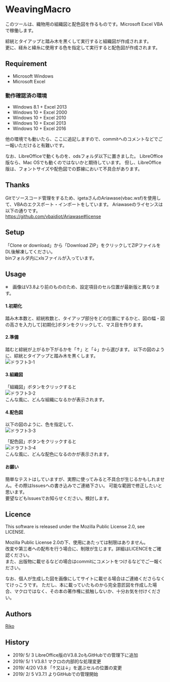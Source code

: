 # WeavingMacro
このツールは、織物用の組織図と配色図を作るものです。Microsoft Excel VBAで稼働します。

綜絖とタイアップと踏み木を黒くして実行すると組織図が作成されます。  
更に、経糸と緯糸に使用する色を指定して実行すると配色図が作成されます。

## Requirement
- Microsoft Windows
- Microsoft Excel

### 動作確認済の環境
- Windows 8.1 + Excel 2013
- Windows 10 + Excel 2000
- Windows 10 + Excel 2010
- Windows 10 + Excel 2013
- Windows 10 + Excel 2016

他の環境でも動いたら、ここに追記しますので、commitへのコメントなどでご一報いただけると有難いです。

なお、LibreOfficeで動くものを、odsフォルダ以下に置きました。 
LibreOffice版なら、Mac OSでも動くのではないかと期待しています。
但し、LibreOffice版は、フォントサイズや配色図での罫線において不具合があります。

## Thanks

Gitでソースコード管理をするため、igetaさんのAriawase(vbac.wsf)を使用して、VBAのエクスポート・インポートをしています。
Ariawaseのライセンスは以下の通りです。  
https://github.com/vbaidiot/Ariawase#license


## Setup
「Clone or download」から「Download ZIP」をクリックしてZIPファイルをDL後解凍してください。  
binフォルダ内にxlsファイルが入っています。

## Usage

※　画像はV3.8より前のもののため、設定項目のセル位置が最新版と異なります。

#### 1.初期化
踏み木本数と、綜絖枚数と、タイアップ部分をどの位置にするかと、図の幅・図の高さを入力して[初期化]ボタンをクリックして、マス目を作ります。

#### 2.準備
踏むと綜絖が上がるか下がるかを「↑」と「↓」から選びます。
以下の図のように、綜絖とタイアップと踏み木を黒くします。  
![ドラフト3-1](https://blog-imgs-95.fc2.com/r/i/k/riko122/img652_draft3-1.png)

#### 3.組織図
「組織図」ボタンをクリックすると   
![ドラフト3-2](https://blog-imgs-95.fc2.com/r/i/k/riko122/img653_draft3-2.png)  
こんな風に、どんな組織になるかが表示されます。

#### 4.配色図
以下の図のように、色を指定して、  
![ドラフト3-3](https://blog-imgs-95.fc2.com/r/i/k/riko122/img654_draft3-3.png)  

「配色図」ボタンをクリックすると   
![ドラフト3-4](https://blog-imgs-95.fc2.com/r/i/k/riko122/img655_draft3-4.png)  
こんな風に、どんな配色になるのかが表示されます。

#### お願い
簡単なテストはしていますが、実際に使ってみると不具合が生じるかもしれません。その際はIssuesへの書き込みでご連絡下さい。
可能な範囲で修正したいと思います。  
要望などもIssuesでお知らせください。検討します。

## Licence
This software is released under the Mozilla Public License 2.0, see LICENSE.

Mozilla Public License 2.0の下、使用にあたっては制限はありません。  
改変や第三者への配布を行う場合に、制限が生じます。詳細はLICENCEをご確認ください。  
また、出版物に載せるなどの場合はcommitにコメントをつけるなどでご一報ください。

なお、個人が生成した図を画像にしてサイトに載せる場合はご連絡くださらなくてけっこうです。
ただし、本に載っていたものから完全意匠図を作成した場合、マクロではなく、その本の著作権に抵触しないか、十分お気を付けください。

## Authors

[Riko](https://github.com/riko122)

## History

- 2019/ 5/ 3 LibreOffice版のV3.8.2oもGitHubでの管理下に追加
- 2019/ 5/ 1 V3.8.1 マクロの内部的な処理変更
- 2019/ 4/20 V3.8   「↑又は↓」を選ぶセルの位置の変更
- 2019/ 2/ 5 V3.7.1 よりGitHubでの管理開始
